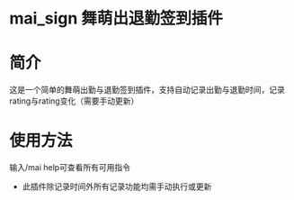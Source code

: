 # mai_sign 舞萌出退勤签到插件
# 简介
这是一个简单的舞萌出勤与退勤签到插件，支持自动记录出勤与退勤时间，记录rating与rating变化（需要手动更新）
# 使用方法
输入/mai help可查看所有可用指令
* 此插件除记录时间外所有记录功能均需手动执行或更新